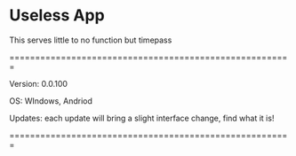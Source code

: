 # Useless App

This serves little to no function but timepass

=======================================================


Version: 0.0.100

OS: WIndows, Andriod

Updates: each update will bring a slight interface change, find what it is!


=======================================================

